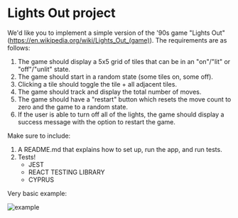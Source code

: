 # Lights Out project

We'd like you to implement a simple version of the '90s game "Lights Out" (https://en.wikipedia.org/wiki/Lights_Out_(game)). The requirements are as follows:

1. The game should display a 5x5 grid of tiles that can be in an "on"/"lit" or "off"/"unlit" state.
2. The game should start in a random state (some tiles on, some off).
3. Clicking a tile should toggle the tile + all adjacent tiles.
4. The game should track and display the total number of moves.
5. The game should have a "restart" button which resets the move count to zero and the game to a random state.
6. If the user is able to turn off all of the lights, the game should display a success message with the option to restart the game.

Make sure to include:

1. A README.md that explains how to set up, run the app, and run tests.
2. Tests!
    - JEST
    - REACT TESTING LIBRARY
    - CYPRUS

Very basic example:

![example](https://user-images.githubusercontent.com/72114/85329909-a5501280-b490-11ea-8fb9-84a33cc4dbcd.gif)
